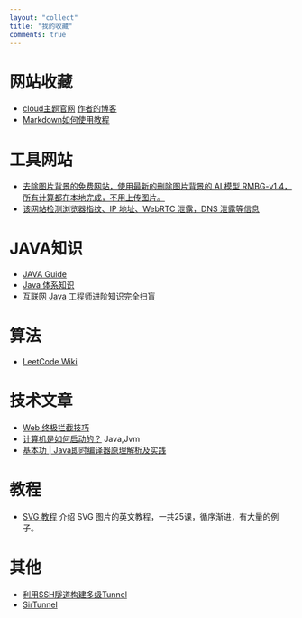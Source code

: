 ```yaml
---
layout: "collect"
title: "我的收藏"
comments: true
---
```

# 网站收藏

- [cloud主题官网](https://github.com/aircloud/hexo-aircloud-blog) [作者的博客](https://niexiaotao.cn/)
- [Markdown如何使用教程](https://www.jianshu.com/p/ffbf3d120fef)
  
# 工具网站
- [去除图片背景的免费网站，使用最新的删除图片背景的 AI 模型 RMBG-v1.4，所有计算都在本地完成，不用上传图片。](https://background-erase.xyz/)
- [该网站检测浏览器指纹、IP 地址、WebRTC 泄露，DNS 泄露等信息](browserscan.net)

# JAVA知识
- [JAVA Guide](https://javaguide.cn/)
- [Java 体系知识](https://pdai.tech/)
- [互联网 Java 工程师进阶知识完全扫盲](https://doocs.github.io/)

# 算法
- [LeetCode Wiki](https://doocs.github.io/leetcode/)

# 技术文章
- [Web 终极拦截技巧](https://hughfenghen.github.io/posts/2023/12/23/web-spy/#%E6%8B%A6%E6%88%AA%E7%9A%84%E6%96%B9%E6%B3%95h)
- [计算机是如何启动的？](https://ruanyifeng.com/blog/2013/02/booting.html)
Java,Jvm
- [基本功 | Java即时编译器原理解析及实践](https://tech.meituan.com/2020/10/22/java-jit-practice-in-meituan.html)

# 教程
- [SVG 教程](https://svg-tutorial.com/) 介绍 SVG 图片的英文教程，一共25课，循序渐进，有大量的例子。


# 其他
- [利用SSH隧道构建多级Tunnel](https://zhuanlan.zhihu.com/p/94624842)
- [SirTunnel](https://github.com/anderspitman/SirTunnel)